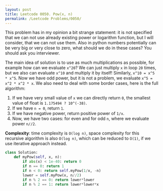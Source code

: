 ```yaml
---
layout: post
title: Leetcode 0050. Pow(x, n)
permalink: /Leetcode Problems/0050/
---
```


This problem has in my opinion a bit strange statement: it is not specified that we can not use already existing power or logarithm function, but I will consider, that we can not use them. Also in python numbers potentially can be very big or very close to zero, what should we do in these cases? You should ask you interviewer. 

The main idea of solution is to use as much multiplications as possible, for example how can we evaluate `x^20`? We can just multiply `x` in loop `20` times, but we also can evaluate `x^10` and multiply it by itself! Similarly, `x^10 = x^5 * x^5`. Now we have odd power, but it is not a problem, we evaluate `x^5 = x^2 * x^2 * x`. We also need to deal with some border cases, here is the full algorithm:

1. If we have very small value of `x` we can directly return `0`, the smallest value of float is `1.175494 ? 10^(-38)`.
2. If we have `n = 0`, return `1`.
3. If we have negative power, return positive power of `1/x`.
4. Now, we have two cases: for even and for odd `n`, where we evaluate power `n//2`.

**Complexity**: time complexity is `O(log n)`, space complexity for this recursive algorithm is also `O(log n)`, which can be reduced to `O(1)`, if we use iterative approach instead.
```python
class Solution:
    def myPow(self, x, n):
        if abs(x) < 1e-40: return 0 
        if n == 0: return 1
        if n < 0: return self.myPow(1/x, -n)
        lower = self.myPow(x, n//2)
        if n % 2 == 0: return lower*lower
        if n % 2 == 1: return lower*lower*x
```